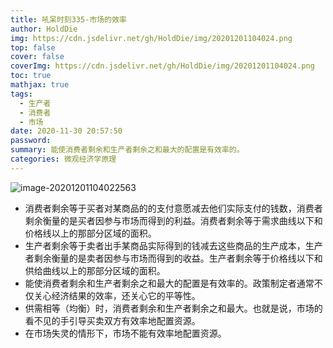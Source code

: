 ```yaml
---
title: 吼呆时刻335-市场的效率
author: HoldDie
img: https://cdn.jsdelivr.net/gh/HoldDie/img/20201201104024.png
top: false
cover: false
coverImg: https://cdn.jsdelivr.net/gh/HoldDie/img/20201201104024.png
toc: true
mathjax: true
tags:
  - 生产者
  - 消费者
  - 市场
date: 2020-11-30 20:57:50
password:
summary: 能使消费者剩余和生产者剩余之和最大的配置是有效率的。
categories: 微观经济学原理
---
```


![image-20201201104022563](https://cdn.jsdelivr.net/gh/HoldDie/img/20201201104024.png)

- 消费者剩余等于买者对某商品的的支付意愿减去他们实际支付的钱数，消费者剩余衡量的是买者因参与市场而得到的利益。消费者剩余等于需求曲线以下和价格线以上的那部分区域的面积。
- 生产者剩余等于卖者出手某商品实际得到的钱减去这些商品的生产成本，生产者剩余衡量的是卖者因参与市场而得到的收益。生产者剩余等于价格线以下和供给曲线以上的那部分区域的面积。
- 能使消费者剩余和生产者剩余之和最大的配置是有效率的。政策制定者通常不仅关心经济结果的效率，还关心它的平等性。
- 供需相等（均衡）时，消费者剩余和生产者剩余之和最大。也就是说，市场的看不见的手引导买卖双方有效率地配置资源。
- 在市场失灵的情形下，市场不能有效率地配置资源。